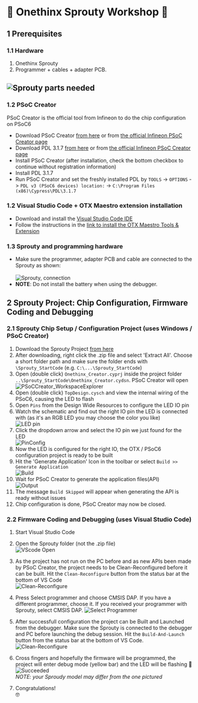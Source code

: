 # 🚀 Onethinx Sprouty Workshop 🚀

## 1 Prerequisites
### 1.1 Hardware
1. Onethinx Sprouty
1. Programmer + cables + adapter PCB.

![Sprouty parts needed](https://raw.githubusercontent.com/onethinx/Sprouty_Workshop/main/assets/img/Sprouty_need_500px.jpeg)
---
### 1.2 PSoC Creator
PSoC Creator is the official tool from Infineon to do the chip configuration on PSoC6
  - Download PSoC Creator [from here](https://drive.google.com/drive/folders/17IZQReRqCk6mNGf5SMYcHy2We6gLfeac?usp=share_link) or from [the official Infineon PSoC Creator page](https://www.infineon.com/cms/en/design-support/tools/sdk/psoc-software/psoc-creator/)
  - Download PDL 3.1.7 [from here](https://drive.google.com/drive/folders/17IZQReRqCk6mNGf5SMYcHy2We6gLfeac?usp=share_link) or from [the official Infineon PSoC Creator page](https://softwaretools.infineon.com/tools/com.ifx.tb.tool.psocperipheraldriverlibrarypdl)
  - Install PSoC Creator (after installation, check the bottom checkbox to continue without registration information)
  - Install PDL 3.1.7
  - Run PSoC Creator and set the freshly installed PDL by `TOOLS` -> `OPTIONS` -> `PDL v3 (PSoC6 devices) location:` -> `C:\Program Files (x86)\Cypress\PDL\3.1.7`

### 1.2 Visual Studio Code + OTX Maestro extension installation
  - Download and install the [Visual Studio Code IDE](https://code.visualstudio.com)
  - Follow the instructions in the [link to install the OTX Maestro Tools & Extension](https://github.com/onethinx/OTX-Maestro/blob/main/README.md#installation)

### 1.3 Sprouty and programming hardware
  - Make sure the programmer, adapter PCB and cable are connected to the Sprouty as shown:<br><br>
![Sprouty, connection](../assets/img/Sprouty_Debugger.jpg)<br>
  - **NOTE**: Do not install the battery when using the debugger.

## 2 Sprouty Project: Chip Configuration, Firmware Coding and Debugging

### 2.1 Sprouty Chip Setup / Configuration Project (uses Windows / PSoC Creator)

1. Download the Sprouty Project [from here](../assets/Sprouty_StartCode.zip)
1. After downloading, right click the .zip file and select 'Extract All'. Choose a short folder path and make sure the folder ends with `\Sprouty_StartCode` (e.g. `C:\...\Sprouty_StartCode`)
1. Open (double click) `Onethinx_Creator.cyprj` inside the project folder `..\Sprouty_StartCode\Onethinx_Creator.cydsn`. PSoC Creator will open<br>
![PSoCCreator_WorkspaceExplorer](../assets/img/PSoCCreator_WorkspaceExplorer.png)<br>
1. Open (double click) `TopDesign.cysch` and view the internal wiring of the PSoC6, causing the LED to flash
1. Open `Pins` from the Design Wide Resources to configure the LED IO pin
1. Watch the schematic and find out the right IO pin the LED is connected with (as it's an RGB LED you may choose the color you like)<br>
![LED pin](../assets/img/LEDpin.png)<br>
1. Click the dropdown arrow and select the IO pin we just found for the LED<br>
![PinConfig](../assets/img/PinConfig.png)<br>
1. Now the LED is configured for the right IO, the OTX / PSoC6 configuration project is ready to be built
1. Hit the 'Generate Application' Icon in the toolbar or select `Build >> Generate Application`<br>
![Build](../assets/img/Creator_Build.png)<br>
1. Wait for PSoC Creator to generate the application files(API)<br>
![Output](../assets/img/Creator_Generate.png)<br>
1. The message `Build Skipped` will appear when generating the API is ready without issues
1. Chip configuration is done, PSoC Creator may now be closed.

### 2.2 Firmware Coding and Debugging (uses Visual Studio Code)

1. Start Visual Studio Code
1. Open the Sprouty folder (not the .zip file)<br>
![VScode Open](../assets/img/SelectingFolder.png)<br>

1. As the project has not run on the PC before and as new APIs been made by PSoC Creator, the project needs to be Clean-Reconfigured before it can be built. Hit the `Clean-Reconfigure` button from the status bar at the bottom of VS Code<br>
![Clean-Reconfigure](../assets/img/Clean-Reconfigure.png)

1. Press Select programmer and choose CMSIS DAP. If you have a different programmer, choose it. If you received your programmer with Sprouty, select CMSIS DAP.
![Select Programmer](../assets/img/Select_Programmer.png)

1. After successfull configuration the project can be Built and Launched from the debugger. 
  Make sure the Sprouty is connected to the debugger and PC before launching the debug session.
  Hit the `Build-And-Launch` button from the status bar at the bottom of VS Code.
![Clean-Reconfigure](../assets/img/Build-Launch.png)<br>

6. Cross fingers and hopefully the firmware will be programmed, the project will enter debug mode (yellow bar) and the LED will be flashing 🎉<br>
![Succeeded](../assets/img/Succeeded.gif)<br>
*NOTE: your Sproudy model may differ from the one pictured*<br>
7. Congratulations!<br>🤓
